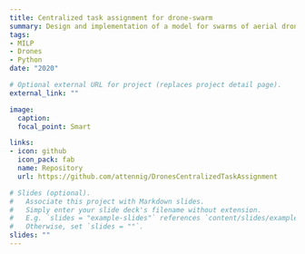 ```yaml
---
title: Centralized task assignment for drone-swarm
summary: Design and implementation of a model for swarms of aerial drones' centralized task assignment problem.
tags:
- MILP
- Drones
- Python
date: "2020"

# Optional external URL for project (replaces project detail page).
external_link: ""

image:
  caption: 
  focal_point: Smart

links:
- icon: github
  icon_pack: fab
  name: Repository
  url: https://github.com/attennig/DronesCentralizedTaskAssignment

# Slides (optional).
#   Associate this project with Markdown slides.
#   Simply enter your slide deck's filename without extension.
#   E.g. `slides = "example-slides"` references `content/slides/example-slides.md`.
#   Otherwise, set `slides = ""`.
slides: ""
---
```



